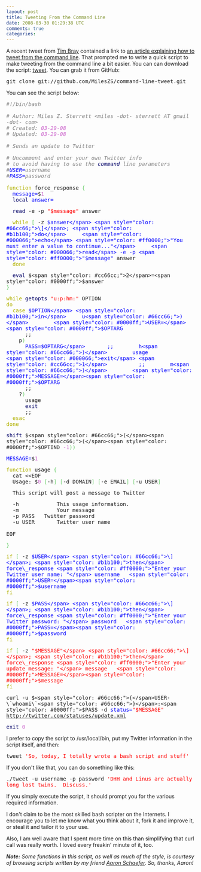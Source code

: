 ```yaml
--- 
layout: post
title: Tweeting From the Command Line
date: 2008-03-30 01:29:38 UTC
comments: true
categories: 
--- 
```

A recent tweet from [Tim Bray](http://tbray.org/ongoing) contained a link to [an article explaining how to tweet from the command line](http://blogs.linux.org.bd/?p=6101). That prompted me to write a quick script to make tweeting from the command line a bit easier. You can can download the script: [tweet](http://soyunperdedor.com/files/tweet). You can grab it from GitHub:

<div class="codeblock">

<div class="bash" style="font-family: monospace;">

git clone git://github.com/MilesZS/command-line-tweet.git

</div>

</div>

You can see the script below:

<div class="codeblock">

<div class="bash" style="font-family: monospace;">

<span style="color: #808080; font-style: italic;">\#\!/bin/bash  
</span>  
<span style="color: #808080; font-style: italic;">\# Author: Miles Z. Sterrett \<miles -dot- sterrett AT gmail -dot- com\>  
</span><span style="color: #808080; font-style: italic;">\# Created: <span style="color: #cc66cc;">03</span><span style="color: #cc66cc;">-29</span><span style="color: #cc66cc;">-08</span>  
</span><span style="color: #808080; font-style: italic;">\# Updated: <span style="color: #cc66cc;">03</span><span style="color: #cc66cc;">-29</span><span style="color: #cc66cc;">-08</span>  
</span>  
<span style="color: #808080; font-style: italic;">\# Sends an update to Twitter  
</span>  
<span style="color: #808080; font-style: italic;">\# Uncomment and enter your own Twitter info  
</span><span style="color: #808080; font-style: italic;">\# to avoid having to use the <span style="color: #000066;">command</span> line parameters  
</span><span style="color: #808080; font-style: italic;">\#<span style="color: #0000ff;">USER=</span>username  
</span><span style="color: #808080; font-style: italic;">\#<span style="color: #0000ff;">PASS=</span>password  
</span>  
<span style="color: #b1b100;">function</span> force\_response <span style="color: #66cc66;">{</span>  
  <span style="color: #0000ff;">message=</span>$<span style="color: #cc66cc;">1</span>  
  <span style="color: #000066;">local</span> <span style="color: #0000ff;">answer=</span>  
  
  <span style="color: #000066;">read</span> -e -p <span style="color: #ff0000;">"$message"</span> answer  
  
  <span style="color: #b1b100;">while</span> <span style="color: #66cc66;">\[</span> -z <span style="color: #0000ff;">$answer</span> <span style="color: #66cc66;">\]</span>; <span style="color: #b1b100;">do</span>  
    <span style="color: #000066;">echo</span> <span style="color: #ff0000;">"You must enter a value to continue..."</span>  
    <span style="color: #000066;">read</span> -e -p <span style="color: #ff0000;">"$message"</span> answer  
  <span style="color: #b1b100;">done</span>  
  
  <span style="color: #000066;">eval</span> $<span style="color: #cc66cc;">2</span>=<span style="color: #0000ff;">$answer</span>  
<span style="color: #66cc66;">}</span>  
  
<span style="color: #b1b100;">while</span> <span style="color: #000066;">getopts</span> <span style="color: #ff0000;">"u:p:hm:"</span> OPTION  
<span style="color: #b1b100;">do</span>  
  <span style="color: #b1b100;">case</span> <span style="color: #0000ff;">$OPTION</span> <span style="color: #b1b100;">in</span>  
    u<span style="color: #66cc66;">)</span>   
      <span style="color: #0000ff;">USER=</span><span style="color: #0000ff;">$OPTARG</span>  
      ;;     
    p<span style="color: #66cc66;">)</span>   
      <span style="color: #0000ff;">PASS=</span><span style="color: #0000ff;">$OPTARG</span>  
      ;;     
    h<span style="color: #66cc66;">)</span>   
      usage     
      <span style="color: #000066;">exit</span> <span style="color: #cc66cc;">1</span>     
      ;;     
    m<span style="color: #66cc66;">)</span>   
      <span style="color: #0000ff;">MESSAGE=</span><span style="color: #0000ff;">$OPTARG</span>  
      ;;     
    ?<span style="color: #66cc66;">)</span>   
      usage     
      <span style="color: #000066;">exit</span>     
      ;;     
  <span style="color: #b1b100;">esac</span>  
<span style="color: #b1b100;">done</span>  
  
<span style="color: #000066;">shift</span> $<span style="color: #66cc66;">(</span><span style="color: #66cc66;">(</span><span style="color: #0000ff;">$OPTIND</span> <span style="color: #cc66cc;">-1</span><span style="color: #66cc66;">)</span><span style="color: #66cc66;">)</span>  
  
<span style="color: #0000ff;">MESSAGE=</span>$<span style="color: #cc66cc;">1</span>  
  
<span style="color: #b1b100;">function</span> usage <span style="color: #66cc66;">{</span>  
  cat \<\<EOF  
  Usage: $<span style="color: #cc66cc;">0</span> <span style="color: #66cc66;">\[</span>-h<span style="color: #66cc66;">\]</span> <span style="color: #66cc66;">\[</span>-d DOMAIN<span style="color: #66cc66;">\]</span> <span style="color: #66cc66;">\[</span>-e EMAIL<span style="color: #66cc66;">\]</span> <span style="color: #66cc66;">\[</span>-u USER<span style="color: #66cc66;">\]</span>  
  
  This script will post a message to Twitter  
  
  -h            This usage information.  
  -m            Your message  
  -p PASS   Twitter password  
  -u USER       Twitter user name  
   
EOF  
  
<span style="color: #66cc66;">}</span>  
  
<span style="color: #b1b100;">if</span> <span style="color: #66cc66;">\[</span> -z <span style="color: #0000ff;">$USER</span> <span style="color: #66cc66;">\]</span>; <span style="color: #b1b100;">then</span>  
  force\_response <span style="color: #ff0000;">"Enter your Twitter user name: "</span> username  
  <span style="color: #0000ff;">USER=</span><span style="color: #0000ff;">$username</span>  
<span style="color: #b1b100;">fi</span>  
  
<span style="color: #b1b100;">if</span> <span style="color: #66cc66;">\[</span> -z <span style="color: #0000ff;">$PASS</span> <span style="color: #66cc66;">\]</span>; <span style="color: #b1b100;">then</span>  
  force\_response <span style="color: #ff0000;">"Enter your Twitter password: "</span> password  
  <span style="color: #0000ff;">PASS=</span><span style="color: #0000ff;">$password</span>  
<span style="color: #b1b100;">fi</span>  
  
<span style="color: #b1b100;">if</span> <span style="color: #66cc66;">\[</span> -z <span style="color: #ff0000;">"$MESSAGE"</span> <span style="color: #66cc66;">\]</span>; <span style="color: #b1b100;">then</span>  
  force\_response <span style="color: #ff0000;">"Enter your update message: "</span> message  
  <span style="color: #0000ff;">MESSAGE=</span><span style="color: #0000ff;">$message</span>  
<span style="color: #b1b100;">fi</span>  
  
curl -u $<span style="color: #66cc66;">{</span>USER-\`whoami\`<span style="color: #66cc66;">}</span>:<span style="color: #0000ff;">$PASS</span> -d <span style="color: #0000ff;">status=</span><span style="color: #ff0000;">"$MESSAGE"</span> http://twitter.com/statuses/update.xml  
  
<span style="color: #000066;">exit</span> <span style="color: #cc66cc;">0</span>

</div>

</div>

I prefer to copy the script to /usr/local/bin, put my Twitter information in the script itself, and then:

<div class="codeblock">

<div class="bash" style="font-family: monospace;">

tweet <span style="color: #ff0000;">'So, today, I totally wrote a bash script and stuff'</span>

</div>

</div>

If you don't like that, you can do something like this:

<div class="codeblock">

<div class="bash" style="font-family: monospace;">

./tweet -u username -p password <span style="color: #ff0000;">'DHH and Linus are actually long lost twins.  Discuss.'</span>

</div>

</div>

If you simply execute the script, it should prompt you for the various required information.

I don't claim to be the most skilled bash scripter on the Internets. I encourage you to let me know what you think about it, fork it and improve it, or steal it and tailor it to your use.

Also, I am well aware that I spent more time on this than simplifying that curl call was really worth. I loved every freakin' minute of it, too.

***Note:** Some functions in this script, as well as much of the style, is courtesy of browsing scripts written by my friend [Aaron Schaefer](http://elasticdog.com/). So, thanks, Aaron\!*
